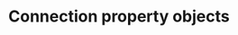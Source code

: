---
title: Connection property objects
product-type: "connect"
content-type: "api-doc"
anchor: "form-properties"
order: 8

# This parameter is used in _includes/connect/api-endpoint-rollup.html
# To display the correct description for a given form property
property-description: |
  {% assign connection-name = VARIABLE.display-name %}

  {% case VARIABLE.form-type %}

  {% when "source" %}
  {% if VARIABLE.property-description %}
  {{ connection-name }} connections read data from {{ VARIABLE.property-description | flatify }} and correspond to source `type: {{ VARIABLE.api-type }}`.

  {% else %}

  {% case VARIABLE.source-type %}
  {% when 'database' %}

  {{ connection-name }} connections read data from {{ connection-name }} databases and correspond to source `type: {{ VARIABLE.api-type }}`.

  {% when 'saas' %}
  {{ connection-name }} connections read data from the {{ connection-name }} API and correspond to source `type: {{ VARIABLE.api-type }}`.

  {% when 'import-api' %}
  {{ connection-name }} connections receive data you push to the Import API and correspond to source `type: {{ VARIABLE.api-type }}`.
  
  {% endcase %}
  {% endif %}

  {% when "destination" %}
  {% if VARIABLE.property-description %}
  {{ connection-name }} connections write data to {{ VARIABLE.property-description | flatify }} and correspond to destination `type: {{ VARIABLE.api-type }}`.

  {% else %}

  {{ connection-name }} connections write data to a {{ connection-name }} database and correspond to destination `type: {{ VARIABLE.api-type }}`.

  {% endif %}
  {% endcase %}

sections:
  - content: |
      Stitch connects to a large, diverse universe of applications and data warehouses, each of which is configured differently. Connection property objects contain the properties necessary to create a source or destination object.

      {% for section in doc.sections %}
      {% if section.title %}
      - [{{ section.title }}](#{{ section.anchor }})
      {% endif %}
      {% endfor %}

  - title: "Connection property types"
    anchor: "connection-property-types"
    content: |
      Connection property objects can contain two types of properties:

      - **Form properties** are required to create the source or destination and complete the connection's [`form` step]({{ site.data.connect.api.data-structures.connection-steps.section }}). The majority of sources and destinations will only have form properties.

      - **OAuth properties** are used to complete the source or destination's [`oauth` step]({{ site.data.connect.api.data-structures.connection-steps.section }}), if the connection supports OAuth. **OAuth properties are only required if you're performing OAuth for the connection yourself.** Otherwise, Stitch will perform the OAuth handshake using its own client credentials.

         Refer to the [Performing OAuth with Stitch Connect]({{ link.connect.guides.configure-connection-oauth | prepend: site.baseurl }}) guide for more info.

      All connection properties should be sent in the `properties` argument when creating or updating a source or destination. **Note**: OAuth properties may be provided alongside form properties in a single `POST` or `PUT` request. A separate request isn't necessary.

  - title: "Search for a connection property object"
    anchor: "search-connection-properties"
    content: |
      Search all supported destination and source connection properties below. **Note**: If a connection isn't listed here, it isn't currently available in the API. Refer to the [Destination and Source API availability reference]({{ link.connect.guides.connection-reference | prepend: site.baseurl }}) for a full list of Stitch's connections.

      {% assign form-properties = all-docs | where:"content-type","api-form" | sort_natural: "title" %}

      {% capture table %}
      <table class="attribute-list" id="filter-table">
      <tr>
      <th width="35%; fixed">
      <strong>Connection property name</strong>
      </th>
      <th>
      <strong>Connection type</strong>
      </th>
      <th>
      <strong>Connection property type</strong>
      </th>
      </tr>
      <tbody id="filter-body">
      {% for form-property in form-properties %}
      <tr>
      <td width="35%; fixed">
      <a href="#{{ form-property.key }}">{{ form-property.title | remove: " Destination Form Property" | remove: " Source Form Property" }}</a>
      </td>
      <td>
      {{ form-property.form-type | capitalize }}
      </td>
      <td>
      {{ form-property.api-type }}
      </td>
      </tr>
      {% endfor %}
      <tr id="noConnectionYet" style="display: none">
      <td id="noConnectionYetName" colspan="3" align="center">
        <strong>Don't see the connection you want?</strong>
        <br>Refer to the <a href="{{ link.connect.guides.connection-reference | prepend: site.baseurl }}">Destination and Source API availability reference</a> to check the connection's availability in Stitch.
      </td>
      </tr>
      </tbody>
      </table>
      {% endcapture %}

      {% include layout/on-page-search/table-search.html placeholder-copy="Find a destination or source connection property" table=table %}

  - title: "All connection property objects"
    anchor: "all-form-properties"
    include: |
      {% include developers/api-form-properties.html %}
---